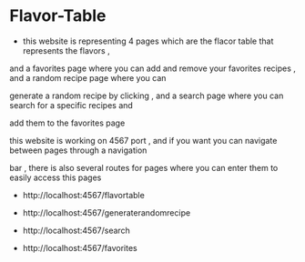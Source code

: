# Flavor-Table

- this website is representing 4 pages which are the flacor table that represents the flavors ,

and a favorites page where you can add and remove your favorites recipes , and a random recipe page where you can 

generate a random recipe by clicking , and a search page where you can search for a specific recipes and 

add them to the favorites page


this website is working on 4567 port , and if you want you can navigate between pages through a navigation

bar , there is also several routes for pages where you can enter them to easily access this pages 

- http://localhost:4567/flavortable 

- http://localhost:4567/generaterandomrecipe

- http://localhost:4567/search

- http://localhost:4567/favorites